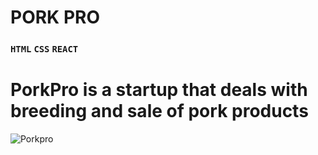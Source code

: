 # PORK PRO
### `HTML` `CSS` `REACT`

# PorkPro is a startup that deals with breeding and sale of pork products
![Porkpro](https://th.bing.com/th/id/OIP.zkHHokhLcntFPy3RMygYvwAAAA?pid=ImgDet&w=191&h=143&c=7)
